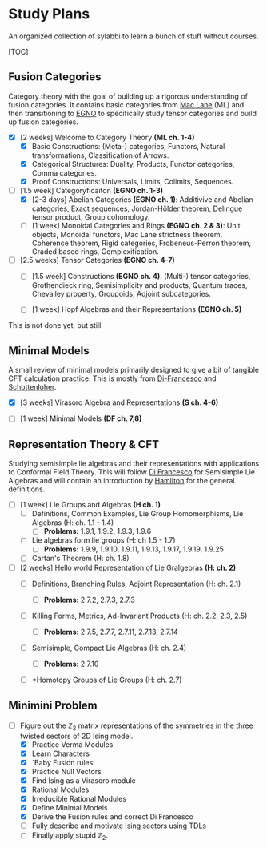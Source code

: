 # Study Plans

An organized collection of sylabbi to learn a bunch of stuff without courses.



[TOC]

## Fusion Categories

Category theory with the goal of building up a rigorous understanding of fusion categories. It contains basic categories from [Mac Lane](https://link.springer.com/book/10.1007/978-1-4757-4721-8) (ML) and then transitioning to [EGNO](https://math.mit.edu/~etingof/egnobookfinal.pdf) to specifically study tensor categories and build up fusion categories. 

- [x] [2 weeks] Welcome to Category Theory **(ML ch. 1-4)**
  - [x] Basic Constructions: (Meta-) categories, Functors, Natural transformations, Classification of Arrows.
  - [x] Categorical Structures: Duality, Products, Functor categories, Comma categories.
  - [x] Proof Constructions: Universals, Limits, Colimits, Sequences.
- [ ] [1.5 week] Categoryficaiton **(EGNO ch. 1-3)**
  - [x] [2-3 days] Abelian Categories **(EGNO ch. 1)**: Additivive and Abelian categories, Exact sequences, Jordan-Hölder theorem, Delingue tensor product, Group cohomology.
  - [ ] [1 week] Monoidal Categories and Rings **(EGNO ch. 2 & 3)**: Unit objects, Monoidal functors, Mac Lane strictness theorem, Coherence theorem, Rigid categories, Frobeneus-Perron theorem, Graded based rings, Complexification.
- [ ] [2.5 weeks] Tensor Categories **(EGNO ch. 4-7)**
  - [ ] [1.5 week] Constructions **(EGNO ch. 4)**: (Multi-) tensor categories, Grothendieck ring, Semisimplicity and products, Quantum traces, Chevalley property, Groupoids, Adjoint subcategories.
  - [ ] [1 week] Hopf Algebras and their Representations **(EGNO ch. 5)**



This is not done yet, but still.



## Minimal Models

A small review of minimal models primarily designed to give a bit of tangible CFT calculation practice. This is mostly from [Di-Francesco](https://link.springer.com/book/10.1007/978-1-4612-2256-9) and [Schottenloher](https://link.springer.com/book/10.1007/978-3-540-68628-6).

- [x] [3 weeks] Virasoro Algebra and Representations **(S ch. 4-6)**
- [ ] [1 week] Minimal Models **(DF ch. 7,8)**



## Representation Theory & CFT

Studying semisimple lie algebras and their representations with applications to Conformal Field Theory. This will follow [Di Francesco](https://link.springer.com/book/10.1007/978-1-4612-2256-9) for Semisimple Lie Algebras and will contain an introduction by [Hamilton](https://link.springer.com/book/10.1007/978-3-319-68439-0) for the general definitions. 

- [ ] [1 week] Lie Groups and Algebras **(H ch. 1)**
  - [ ] Definitions, Common Examples, Lie Group Homomorphisms, Lie Algebras (H: ch. 1.1 - 1.4)
    - [ ] **Problems:** 1.9.1, 1.9.2, 1.9.3, 1.9.6
  - [ ] Lie algebras form lie groups (H: ch 1.5 - 1.7)
    - [ ] **Problems:** 1.9.9, 1.9.10, 1.9.11, 1.9.13, 1.9.17, 1.9.19, 1.9.25
  - [ ] Cartan's Theorem (H: ch. 1.8)

- [ ] [2 weeks] Hello world Representation of Lie Gralgebras **(H: ch. 2)**
  - [ ] Definitions, Branching Rules, Adjoint Representation (H: ch. 2.1)
    - [ ] **Problems:** 2.7.2, 2.7.3, 2.7.3
  - [ ] Killing Forms, Metrics, Ad-Invariant Products (H: ch. 2.2, 2.3, 2.5)
    - [ ] **Problems:** 2.7.5, 2.7.7, 2.7.11, 2.7.13, 2.7.14
  - [ ] Semisimple, Compact Lie Algebras (H: ch. 2.4)
    - [ ] **Problems:** 2.7.10
  - [ ] *Homotopy Groups of Lie Groups (H: ch. 2.7)



## Minimini Problem

- [ ] Figure out the $\mathbb{Z}_2$ matrix representations of the symmetries in the three twisted sectors of 2D Ising model.
  - [x] Practice Verma Modules
  - [x] Learn Characters
  - [x] `Baby Fusion rules
  - [x] Practice Null Vectors
  - [x] Find Ising as a Virasoro module
  - [x] Rational Modules
  - [x] Irreducible Rational Modules
  - [x] Define Minimal Models
  - [x] Derive the Fusion rules and correct Di Francesco
  - [ ] Fully describe and motivate Ising sectors using TDLs
  - [ ] Finally apply stupid $\mathbb{Z}_2$.
